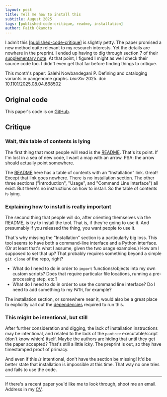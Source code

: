 ```yaml
---
layout: post
title: Tell me how to install this
subtitle: August 2025
tags: [published-code-critique, readme, installation]
author: Faith Okamoto
---
```


I admit this [\[published-code-critique\]][CritiqueTag] is slightly petty. The 
paper promised a new method quite relevant to my research interests. Yet the
details are nowhere in the preprint. I ended up having to dig through section 7
of their [supplementary note][Supplement]. At that point, I figured I might as 
well check their source code too. I didn't even get that far before finding 
things to critique.

This month's paper: Salehi Nowbandegani P. Defining and cataloging variants in 
pangenome graphs. *biorXiv* 2025. doi: [10.1101/2025.08.04.668502][DOI]

## Original code

This paper's code is on [GitHub][Code].

## Critique

### Wait, this table of contents is lying

The first thing that most people will read is the [README][README]. That's its 
point. If I'm lost in a sea of new code, I want a map with an arrow. PSA: the 
arrow should actually point somewhere.

The [README][PantreeREADME] here has a table of contents with an "Installation"
link. Great! Except that link goes nowhere. There is no installation section.
The other three sections ("Introduction", "Usage", and "Command Line Interface")
all exist. But there's no instructions on how to install. So the table of 
contents is lying.

### Explaining how to install is really important

The second thing that people will do, after orienting themselves via the README, 
is try to install the tool. That is, if they're going to use it. And presumably
if you released the thing, you want people to use it.

That's why missing the "Installation" section is a particularly big loss. This
tool seems to have both a command-line interface and a Python interface. (Or at
least that's what I assume, given the two usage examples.) How am I supposed to
set that up? That probably requires something beyond a simple `git clone` of the
repo, right?

- What do I need to do in order to `import` functions/objects into my own custom
scripts? Does that require particular file locations, running a pre-processing
step, etc.?
- What do I need to do in order to use the command line interface? Do I need to
add something to my `PATH`, for example?

The installation section, or somewhere near it, would also be a great place to
explicitly call out the [dependencies][Requirements] required to run this.

### This might be intentional, but still

After further consideration and digging, the lack of installation instructions
may be intentional, and related to the lack of the `pantree` executable/script
(don't know which) itself. Maybe the authors are hiding that until they get the
paper accepted? That's still a little icky. The preprint is out, so they have
timestamped proof of primacy.

And even if this *is* intentional, don't have the section be missing! It'd be 
better state that installation is impossible at this time. That way no one tries 
and fails to use the code.

----

If there's a recent paper you'd like me to look through, shoot me an email.
Address in my [CV][CV].

[Code]: https://github.com/oclb/pantree
[CritiqueTag]: https://faithokamoto.github.io/tags/#published-code-critique
[CV]: https://faithokamoto.github.io/cv/
[DOI]: https://doi.org/10.1101/2025.08.04.668502
[PantreeREADME]: https://github.com/oclb/pantree/blob/main/README.md
[README]: https://www.makeareadme.com/
[Requirements]: https://github.com/oclb/pantree/blob/main/requirements.txt
[Supplement]: https://www.biorxiv.org/content/biorxiv/early/2025/08/04/2025.08.04.668502/DC1/embed/media-1.pdf